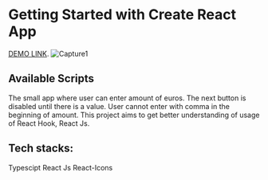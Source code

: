 # Getting Started with Create React App

[DEMO LINK](https://github.com/facebook/create-react-app).
![Capture1](https://user-images.githubusercontent.com/45687913/148896266-cabd4ebb-1ea5-4429-ad95-8ccb829f53f1.PNG)


## Available Scripts

The small app where user can enter amount of euros.
The next button is disabled until there is a value.
User cannot enter with comma in the beginning of amount.
This project aims to get better understanding of usage of React Hook, React Js.

## Tech stacks:

Typescipt
React Js
React-Icons
